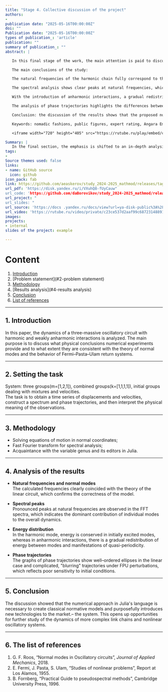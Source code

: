 ```yaml
---
title: "Stage 4. Collective discussion of the project"
authors:
-
publication date: "2025-05-16T00:00:00Z"
doi: ""
Publication date: "2025-05-16T00:00:00Z"
types of publication_: 'article'
publication: ""
summary of publication_: ""
abstract: |

   In this final stage of the work, the main attention is paid to discussing the obtained results of modeling a three-massive oscillatory circuit and interpreting their physical meaning. Based on the analysis of natural frequencies, forms of normal modes, and spectral densities of vibrations, key patterns of energy distribution between masses and manifestations of quasi–periodic behavior in anharmonic systems (the Fermi-Pasta–Ulama problem) have been identified.

   The main conclusions of the study:

   The natural frequencies of the harmonic chain fully correspond to theoretical predictions, confirming the correctness of the mathematical model and the algorithm for calculating normal modes.

   The spectral analysis shows clear peaks at natural frequencies, which indicates the dominant contribution of the corresponding normal fluctuations.

   With the introduction of anharmonic interactions, a gradual redistribution of energy between modes is observed, leading to quasi-periodic dynamics and slow sintering (recurrence) of energy into the initial modes.

   The analysis of phase trajectories highlights the differences between harmonic and anharmonic modes: in the latter case, the trajectories become more complex and exhibit poor sensitivity to the initial disturbance.

   Conclusion: the discussion of the results shows that the proposed numerical approach in the Julia language allows not only reproducing classical normal modes, but also effectively investigating the dynamics of anharmonic systems, opening up new possibilities for studying nonlinear effects in oscillatory circuits.

   Keywords: nomadic fashions, public figures, expert rating, Angara Emirates, Kazakhstan, Julia.   

   <iframe width="720" height="405" src="https://rutube.ru/play/embed/c23ce537d2aaf99c68723148891e6ccf /" frameBorder="0" allow="clipboard recording; automatic playback" webkitAllowFullScreen mozallowfullscreen allowFullScreen></iframe>

Summary: |
   In the final section, the emphasis is shifted to an in-depth analysis of the modeling conclusions of a three-massive oscillatory circuit. The accuracy of calculating normal modes is confirmed through the coincidence of natural frequencies with theory, the dominance of individual modes in the oscillation spectrum is revealed, and the energy redistribution during anharmonic interactions is studied. Quasi-periodic behavior and energy recurrences in the initial modes were detected, and phase trajectories showed a complication of dynamics in the nonlinear regime. The ratings demonstrate that the presented method on Julia is effective both for analysts of linear commercial groups and for researchers of neutral names.
tags:
-
Source themes used: false
links:
- name: GitHub source
  icon: github
icon_pack: fab
link: https://github.com/aeaskerov/study_2024-2025_mathmod/releases/tag/stage4
url_pdf: 'https://disk.yandex.ru/i/VXuhQ8-fUyCauw"
url_code: 'https://github.com/daBorovikov/study_2024-2025_mathmod/releases/tag/v1.3.1"
url_project: "
url_slides: "
url_source: 'https://docs .yandex.ru/docs/view?url=ya-disk-public%3A%2F%2Fb8Nq4N8dwaj%2FoqClBOxGaevtLqpQ4BsQlPlp6PTDqZRwJE%2FVhWQcp5XGYGI7CD4Eq%2FJ6bpmRyOJonT3VoXnDag%3D%3D&name=%D0%9C%D0%B5%D0%B4%D0%B2%D0%B5%D0%B4%D0%B5%D0%B2_%D0%94_%D0%90_%D0%9C%D0%BE%D0%B4%D0%B5%D0%BB%D0%B8%D1%80%D0%BE%D0%B2%D0%B0%D0%BD%D0%B8%D0%B5_%D1%84%D0%B8%D0%B7%D0%B8%D1%87%D0%B5%D1%81%D0%BA%D0%B8%D1%85_%D0%BF%D1%80%D0%BE%D1%86%D0%B5%D1%81%D1%81%D0%BE%D0%B2_%D0%B8_%D1%8F%D0%B2%D0%BB%D0%B5%D0%BD%D0%B8%D0%B9_%D0%BD%D0%B0_%D0%9F%D0%9A.pdf&nosw=1'
url_video: 'https://rutube.ru/video/private/c23ce537d2aaf99c68723148891e6ccf/?r=wd '
images:
projects:
- internal
slides of the project: example

---
```


# Content  
1. [Introduction](#1-introduction)
2. [Problem statement](#2-problem statement)
3. [Methodology](#3-methodology)
4. [Results analysis](#4-results analysis)
5. [Conclusion](#5-conclusion)
6. [List of references](#6-list-of-references)  

---

## 1. Introduction  
In this paper, the dynamics of a three-massive oscillatory circuit with harmonic and weakly anharmonic interactions is analyzed. The main purpose is to discuss what physical conclusions numerical experiments provide and to what extent they are consistent with the theory of normal modes and the behavior of Fermi–Pasta–Ulam return systems.

---

## 2. Setting the task  
System: three groups(m=[1,2,1]), combined groups(k=[1,1,1,1]), initial groups dealing with mixtures and velocities.  
The task is to obtain a time series of displacements and velocities, construct a spectrum and phase trajectories, and then interpret the physical meaning of the observations.

---

## 3. Methodology  

- Solving equations of motion in normal coordinates;  
- Fast Fourier transform for spectral analysis;  
- Acquaintance with the variable genus and its editors in Julia.

---

## 4. Analysis of the results  

- **Natural frequencies and normal modes**  
  The calculated frequencies clearly coincided with the theory of the linear circuit, which confirms the correctness of the model.  

- **Spectral peaks**  
  Pronounced peaks at natural frequencies are observed in the FFT spectra, which indicates the dominant contribution of individual modes to the overall dynamics.

- **Energy distribution**  
  In the harmonic mode, energy is conserved in initially excited modes, whereas in anharmonic interactions, there is a gradual redistribution of energy between modes and manifestations of quasi-periodicity.

- **Phase trajectories**  
  The graphs of phase trajectories show well–ordered ellipses in the linear case and complicated, "blurring" trajectories under FPU perturbations, which reflects poor sensitivity to initial conditions.

---

## 5. Conclusion  
The discussion showed that the numerical approach in Julia's language is necessary to create classical normative models and purposefully introduces new technologies to the market.– the system. This opens up opportunities for further study of the dynamics of more complex link chains and nonlinear oscillatory systems.

---

## 6. The list of references  
1. G. F. Roos, “Normal modes in Oscillatory circuits”, *Journal of Applied Mechanics*, 2018.
2. E. Fermi, J. Pasta, S. Ulam, “Studies of nonlinear problems”, Report at Los Alamos, 1955.
3. B. Fornberg, “Practical Guide to pseudospectral methods”, Cambridge University Press, 1996.